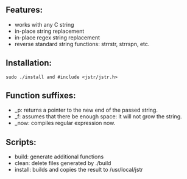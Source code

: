 ## Features:
- works with any C string
- in-place string replacement
- in-place regex string replacement
- reverse standard string functions: strrstr, strrspn, etc.
## Installation:
```
sudo ./install and #include <jstr/jstr.h>
```
## Function suffixes:
- _p: returns a pointer to the new end of the passed string.
- _f: assumes that there be enough space: it will not grow the string.
- _now: compiles regular expression now.
## Scripts:
- build: generate additional functions
- clean: delete files generated by ./build
- install: builds and copies the result to /usr/local/jstr
